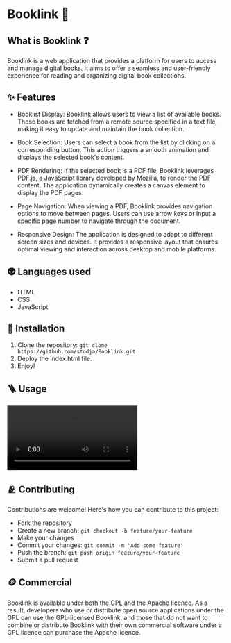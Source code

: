# Booklink :book:
## What is Booklink :question:
Booklink is a web application that provides a platform for users to access and manage digital books. It aims to offer a seamless and user-friendly experience for reading and organizing digital book collections.
## :sparkles: Features
* Booklist Display: Booklink allows users to view a list of available books. These books are fetched from a remote source specified in a text file, making it easy to update and maintain the book collection.

* Book Selection: Users can select a book from the list by clicking on a corresponding button. This action triggers a smooth animation and displays the selected book's content.

* PDF Rendering: If the selected book is a PDF file, Booklink leverages PDF.js, a JavaScript library developed by Mozilla, to render the PDF content. The application dynamically creates a canvas element to display the PDF pages.

* Page Navigation: When viewing a PDF, Booklink provides navigation options to move between pages. Users can use arrow keys or input a specific page number to navigate through the document.

* Responsive Design: The application is designed to adapt to different screen sizes and devices. It provides a responsive layout that ensures optimal viewing and interaction across desktop and mobile platforms.

## :alien: Languages used 
- HTML
- CSS
- JavaScript

## :wrench: Installation

1. Clone the repository: `git clone https://github.com/stodja/Booklink.git`
2. Deploy the index.html file.
3. Enjoy!

## :ladder: Usage

<video src='https://github.com/stodja/Booklink/assets/76913532/30bee349-3012-44e7-a814-b3daec957745'>
</video>

## :people_hugging: Contributing

Contributions are welcome! Here's how you can contribute to this project:

* Fork the repository
* Create a new branch: `git checkout -b feature/your-feature`
* Make your changes
* Commit your changes: `git commit -m 'Add some feature'`
* Push the branch: `git push origin feature/your-feature`
* Submit a pull request

## :coin: Commercial

 Booklink is available under both the GPL and the Apache licence.
 As a result, developers who use or distribute open source applications under the GPL can use the GPL-licensed Booklink, and those that do not want to combine or distribute Booklink with their own commercial software under a GPL licence can purchase the Apache licence.